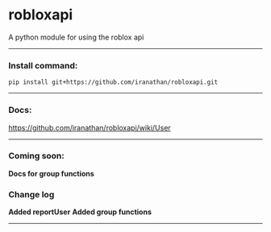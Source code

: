# robloxapi
A python module for using the roblox api

***

### Install command:

`pip install git+https://github.com/iranathan/robloxapi.git`

***

### Docs:

https://github.com/iranathan/robloxapi/wiki/User

***

### Coming soon:

**Docs for group functions**

### Change log

**Added reportUser** 
**Added group functions**

***


